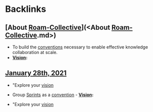 
# Backlinks
## [About [Roam-Collective](<Roam-Collective.md>)](<About [Roam-Collective](<Roam-Collective.md>).md>)
- To build the [conventions](<conventions.md>) necessary to enable effective knowledge collaboration at scale.
- **[Vision](<Vision.md>):**

## [January 28th, 2021](<January 28th, 2021.md>)
- "Explore your [vision]([Vision](<Vision.md>))

- Group [Sprints](<Sprints.md>) as a [convention]([Conventions](<Conventions.md>))
                    - **[Vision](<Vision.md>):**

- "Explore your [vision]([Vision](<Vision.md>))

